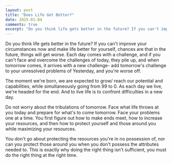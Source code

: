 ```yaml
---
layout: post
title: "Does Life Get Better?"
date: 2025-01-04
comments: true
excerpt: "Do you think life gets better in the future? If you can't improve your circumstances now and make life better for yourself, chances are that in the future, things will get worse."
---
```


Do you think life gets better in the future? If you can't improve your circumstances now and make life better for yourself, chances are that in the future, things will get worse. Each day comes with a challenge, and if you can't face and overcome the challenges of today, they pile up, and when tomorrow comes, it arrives with a new challenge- add tomorrow's challenge to your unresolved problems of Yesterday, and you're worse off.

The moment we're born, we are expected to grow/ reach our potential and capabilities, while simultaneously going from 99 to 0. As each day we live, we're headed for the end. And to live life is to confront difficulties in a new day.

Do not worry about the tribulations of tomorrow. Face what life throws at you today and prepare for what's to come tomorrow. Face your problems one at a time. You first figure out how to make ends meet, how to increase your resources, and then how to protect yourself and those around you while maximizing your resources.

You don't go about protecting the resources you're in no possession of, nor can you protect those around you when you don't possess the attributes needed to. This is exactly why doing the right thing isn't sufficient, you must do the right thing at the right time.